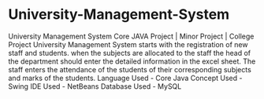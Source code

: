 # University-Management-System
University Management System Core JAVA Project | Minor Project | College Project  University Management System  starts with the registration of new staff and students. when the subjects are allocated to the staff the head of the department should enter the detailed information in the excel sheet. The staff enters the attendance of the students of their corresponding subjects and marks of the students.   Language Used -  Core Java  Concept Used - Swing IDE Used - NetBeans Database Used - MySQL
